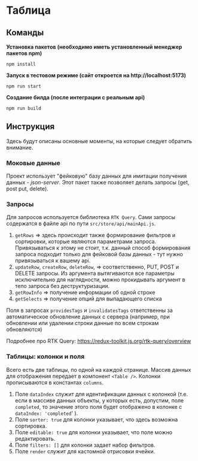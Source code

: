 # Таблица

## Команды

**Установка пакетов (необходимо иметь установленный менеджер пакетов npm)**

`npm install`

**Запуск в тестовом режиме (сайт откроется на http://localhost:5173)**

`npm run start`

**Создание билда (после интеграции с реальным api)**

`npm run build`

## Инструкция

Здесь будут описаны основные моменты, на которые следует обратить внимание.

### Моковые данные

Проект использует "фейковую" базу данных для имитации получения данных - _json-server_. Этот пакет также позволяет
делать запросы (get, post put, delete).

### Запросы

Для запросов используется библиотека `RTK Query`. Сами запросы содержатся в файле api по
пути `src/store/api/mainApi.js`.

1. `getRows` => здесь происходит также формирование фильтров и сортировки, которые являются параметрами запроса.
   Привязываться к этому не стоит, т.к. данный способ формирования запроса подходит только для фейковой базы данных -
   тут нужно привязываться к вашему api.
2. `updateRow`, `createRow`, `deleteRow`, => соответственно, PUT, POST и DELETE запросы. Из аргумента вытягиваются все
   параметры исключительно для наглядности, можно прокидывать аргумент в тело запроса без деструктуризации.
3. `getRowInfo` => получение информации об одной строке
4. `getSelects` => получение опций для выпадающего списка

Поля в запросах `providesTags` и `invalidatesTags` ответственны за автоматическое обновление данных с сервера (например,
при обновлении или удалении строки данные по всем строкам обновляются)

Подробнее про RTK Query: https://redux-toolkit.js.org/rtk-query/overview

### Таблицы: колонки и поля

Всего есть две таблицы, по одной на каждой странице. Массив данных для отображения передает в компонент `<Table />`.
Колонки прописываются в константах `columns`.

1. Поле `dataIndex` служит для идентификации данных с колонкой (т.е. если в массиве данных объекты, у которых есть,
   допустим, поле `completed`, то значение этого поля будет отображено в колонке с `dataIndex: 'completed`' ).
2. Поле `sorter: true` для колонки указывает, что здесь возможна сортировка.
3. Поле `editable: true` для колонки указывает, что поле можно редактировать.
3. Поле `filters: []` для колонки задает набор фильтров.
4. Поле `render` служит для кастомной отрисовки ячейки.
